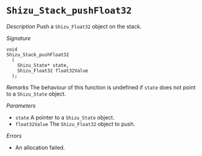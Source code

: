 # `Shizu_Stack_pushFloat32`

*Description*
Push a `Shizu_Float32` object on the stack.

*Signature*
```
void
Shizu_Stack_pushFloat32
  (
    Shizu_State* state,
    Shizu_Float32 float32Value
  );
```

*Remarks*
The behaviour of this function is undefined if `state` does not point to a `Shizu_State` object.

*Parameters*
- `state` A pointer to a `Shizu_State` object.
- `float32Value` The `Shizu_Float32` object to push.

*Errors*
- An allocation failed.
